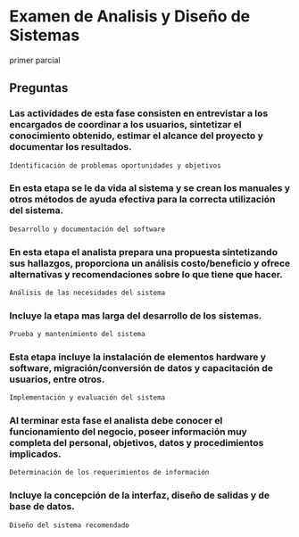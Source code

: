 # Examen de Analisis y Diseño de Sistemas
primer parcial

## Preguntas

### Las actividades de esta fase consisten en entrevistar a los encargados de coordinar a los usuarios, sintetizar el conocimiento obtenido, estimar el alcance del proyecto y documentar los resultados.
```bash
Identificación de problemas oportunidades y objetivos
```

### En esta etapa se le da vida al sistema y se crean los manuales y otros métodos de ayuda efectiva para la correcta utilización del sistema.
```bash
Desarrollo y documentación del software
```
### En esta etapa el analista prepara una propuesta sintetizando sus hallazgos, proporciona un análisis costo/beneficio y ofrece alternativas y recomendaciones sobre lo que tiene que hacer.
```bash
Análisis de las necesidades del sistema
```

### Incluye la etapa mas larga del desarrollo de los sistemas.
```bash
Prueba y mantenimiento del sistema
```

### Esta etapa incluye la instalación de elementos hardware y software, migración/conversión de datos y capacitación de usuarios, entre otros.
```bash
Implementación y evaluación del sistema
```

### Al terminar esta fase el analista debe conocer el funcionamiento del negocio, poseer información muy completa del personal, objetivos, datos y procedimientos implicados.
```bash
Determinación de los requerimientos de información
```

### Incluye la concepción de la interfaz, diseño de salidas y de base de datos.
```bash
Diseño del sistema recomendado
```
